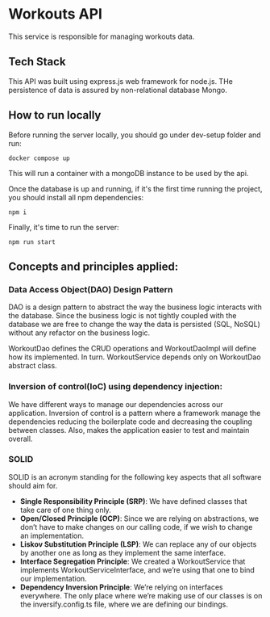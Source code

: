 # Workouts API

This service is responsible for managing workouts data.

## Tech Stack
This API was built using express.js web framework for node.js. THe persistence of data is assured by non-relational database Mongo.

## How to run locally
Before running the server locally, you should go under dev-setup folder and run:
```shell
docker compose up
```
This will run a container with a mongoDB instance to be used by the api.

Once the database is up and running, if it's the first time running the project, you should install all npm dependencies:
```shell
npm i
```

Finally, it's time to run the server:
```shell
npm run start
```

## Concepts and principles applied:

### Data Access Object(DAO) Design Pattern
DAO is a design pattern to abstract the way the business logic interacts with the database.
Since the business logic is not tightly coupled with the database we are free to change the way the data is persisted (SQL, NoSQL) without any refactor
on the business logic.

WorkoutDao defines the CRUD operations and WorkoutDaoImpl will define how its implemented. In turn. WorkoutService depends only on WorkoutDao abstract class.

### Inversion of control(IoC) using dependency injection:
We have different ways to manage our dependencies across our application. Inversion of control is a pattern where a framework manage the dependencies reducing the boilerplate code and decreasing the coupling between classes.
Also, makes the application easier to test and maintain overall.

### SOLID
SOLID is an acronym standing for the following key aspects that all software should aim for.

- **Single Responsibility Principle (SRP)**: We have defined classes that take care of one thing only.
- **Open/Closed Principle (OCP)**: Since we are relying on abstractions, we don’t have to make changes on our calling code, if we wish to change an implementation.
- **Liskov Substitution Principle (LSP)**: We can replace any of our objects by another one as long as they implement the same interface.
- **Interface Segregation Principle**: We created a WorkoutService that implements WorkoutServiceInterface, and we’re using that one to bind our implementation.
- **Dependency Inversion Principle**: We’re relying on interfaces everywhere. The only place where we’re making use of our classes is on the inversify.config.ts file, where we are defining our bindings.
